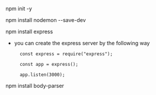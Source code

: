 npm init -y

npm install nodemon --save-dev

npm install express


* you can create the express server by the following way

        const express = require("express");

        const app = express();

        app.listen(3000);


npm install body-parser